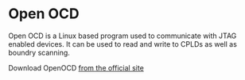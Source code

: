 # Open OCD 

Open OCD is a Linux based program used to communicate with JTAG enabled devices. 
It can be used to read and write to CPLDs as well as boundry scanning.

Download OpenOCD [from the official site](https://github.com/openocd-org/openocd/releases)